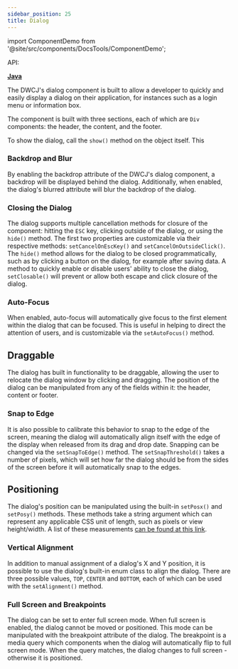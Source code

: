 ```yaml
---
sidebar_position: 25 
title: Dialog
---
```


import ComponentDemo from '@site/src/components/DocsTools/ComponentDemo';

<div style={{width: "100%" , display: "flex", justifyContent: "flex-end"}}>
<p style={{color: "gray"}} >API:&nbsp;</p>
<b><a href="https://javadoc.io/static/org.dwcj/dwcj-engine/0.15.0/org/dwcj/controls/dialog/Dialog.html" style={{justifySelf: "flex-end"}}> Java </a></b>
</div>

The DWCJ's dialog component is built to allow a developer to quickly and easily display a dialog on their application, for instances such as a login menu or information box.

The component is built with three sections, each of which are `Div` components: the header, the content, and the footer.

To show the dialog, call the `show()` method on the object itself. This 

<ComponentDemo 
path='https://hot.bbx.kitchen/webapp/controlsamples?class=control_demos.dialogdemos.DialogSections' 
javaC='https://raw.githubusercontent.com/DwcJava/ControlSamples/main/src/main/java/control_demos/dialogdemos/DialogSections.java'
height = '225px'
/>

### Backdrop and Blur

By enabling the backdrop attribute of the DWCJ's dialog component, a backdrop will be displayed behind the dialog. Additionally, when enabled, the dialog's blurred attribute will blur the backdrop of the dialog.

<ComponentDemo 
path='https://hot.bbx.kitchen/webapp/controlsamples?class=control_demos.dialogdemos.DialogBackdropBlur' 
javaC='https://raw.githubusercontent.com/DwcJava/ControlSamples/main/src/main/java/control_demos/dialogdemos/DialogBackdropBlur.java'
height = '300px'
/>

### Closing the Dialog

The dialog supports multiple cancellation methods for closure of the component: hitting the `ESC` key, clicking outside of the dialog, or using the `hide()` method. The first two properties are customizable via their respective methods:
`setCancelOnEscKey()` and `setCancelOnOutsideClick()`. The `hide()` method allows for the dialog to be closed programmatically, such as by clicking a button on the dialog, for example after saving data. A method to quickly enable or disable users' ability to close the dialog, `setClosable()` will prevent or allow both escape and click closure of the dialog.

<ComponentDemo 
path='https://hot.bbx.kitchen/webapp/controlsamples?class=control_demos.dialogdemos.DialogClose' 
javaC='https://raw.githubusercontent.com/DwcJava/ControlSamples/main/src/main/java/control_demos/dialogdemos/DialogClose.java'
height = '350px'
/>

### Auto-Focus

When enabled, auto-focus will automatically give focus to the first element within the dialog that can be focused. This is useful in helping to direct the attention of users, and is customizable via the `setAutoFocus()` method.

<ComponentDemo 
path='https://hot.bbx.kitchen/webapp/controlsamples?class=control_demos.dialogdemos.DialogAutoFocus' 
javaC='https://raw.githubusercontent.com/DwcJava/ControlSamples/main/src/main/java/control_demos/dialogdemos/DialogAutoFocus.java'
height = '350px'
/>

## Draggable

The dialog has built in functionality to be draggable, allowing the user to relocate the dialog window by clicking and dragging. The position of the dialog can be manipulated from any of the fields within it: the header, content or footer.

### Snap to Edge
It is also possible to calibrate this behavior to snap to the edge of the screen, meaning the dialog will automatically align itself with the edge of the display when released from its drag and drop date. Snapping can be changed via the `setSnapToEdge()` method. The `setSnapThreshold()` takes a number of pixels, which will set how far the dialog should be from the sides of the screen before it will automatically snap to the edges.  

<ComponentDemo 
path='https://hot.bbx.kitchen/webapp/controlsamples?class=control_demos.dialogdemos.DialogDraggable' 
javaC='https://raw.githubusercontent.com/DwcJava/ControlSamples/main/src/main/java/control_demos/dialogdemos/DialogDraggable.java'
height = '350px'
/>

## Positioning

The dialog's position can be manipulated using the built-in `setPosx()` and `setPosy()` methods. These methods take a string argument which can represent any applicable CSS unit of length, such as pixels or view height/width. A list of these measurements [can be found at this link](https://developer.mozilla.org/en-US/docs/Learn/CSS/Building_blocks/Values_and_units#numbers_lengths_and_percentages).

<ComponentDemo 
path='https://hot.bbx.kitchen/webapp/controlsamples?class=control_demos.dialogdemos.DialogPositioning' 
javaC='https://raw.githubusercontent.com/DwcJava/ControlSamples/main/src/main/java/control_demos/dialogdemos/DialogPositioning.java'
height = '350px'
/>

### Vertical Alignment

In addition to manual assignment of a dialog's X and Y position, it is possible to use the dialog's built-in enum class to align the dialog. There are three possible values, `TOP`, `CENTER` and `BOTTOM`, each of which can be used with the `setAlignment()` method. 

<ComponentDemo 
path='https://hot.bbx.kitchen/webapp/controlsamples?class=control_demos.dialogdemos.DialogAlignments' 
javaC='https://raw.githubusercontent.com/DwcJava/ControlSamples/main/src/main/java/control_demos/dialogdemos/DialogAlignments.java'
height = '350px'
/>

### Full Screen and Breakpoints

The dialog can be set to enter full screen mode. When full screen is enabled, the dialog cannot be moved or positioned. This mode can be manipulated with the breakpoint attribute of the dialog. The breakpoint is a media query which components when the dialog will automatically flip to full screen mode. When the query matches, the dialog changes to full screen - otherwise it is positioned.
